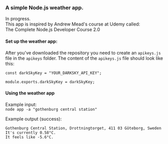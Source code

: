 ### A simple Node.js weather app.  
In progress.  
This app is inspired by Andrew Mead's course at Udemy called:  
The Complete Node.js Developer Course 2.0  

#### Set up the weather app:  
After you've downloaded the repository you need to create an `apikeys.js` file in the `apikeys` folder. The content of the `apikeys.js` file should look like this:  

```
const darkSkyKey = "YOUR_DARKSKY_API_KEY";

module.exports.darkSkyKey = darkSkyKey;
```  

#### Using the weather app  

Example input:  
`node app -a "gothenburg central station"`  

Example output (success):  
```
Gothenburg Central Station, Drottningtorget, 411 03 Göteborg, Sweden
It's currently 0.58°C.
It feels like -5.6°C.
```
